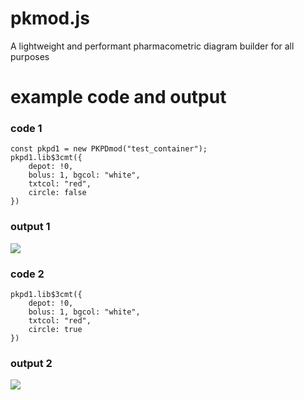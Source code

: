 # pkmod.js
A lightweight and performant pharmacometric diagram builder for all purposes


# example code and output

### code 1

```
const pkpd1 = new PKPDmod("test_container");
pkpd1.lib$3cmt({
    depot: !0,
    bolus: 1, bgcol: "white",
    txtcol: "red", 
	circle: false
})

```

### output 1

![](https://pharmacometric.com/assets/3cmt.png)

### code 2

```
pkpd1.lib$3cmt({
    depot: !0,
    bolus: 1, bgcol: "white",
    txtcol: "red", 
	circle: true
})

```

### output 2

![](https://pharmacometric.com/assets/3cmt_r.png)